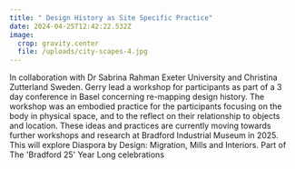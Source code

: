 ```yaml
---
title: " Design History as Site Specific Practice"
date: 2024-04-25T12:42:22.532Z
image:
  crop: gravity.center
  file: /uploads/city-scapes-4.jpg
---
```

In collaboration with Dr Sabrina Rahman Exeter University and Christina Zutterland Sweden. Gerry lead a workshop  for participants as part of a 3 day conference in Basel concerning re-mapping design history. The workshop was an embodied practice for the participants focusing on the body in physical space, and to the reflect on their relationship to objects and location. These ideas and practices are currently moving towards further workshops and research at Bradford Industrial Museum in 2025. This will explore Diaspora by Design: Migration, Mills and Interiors. Part of The 'Bradford 25' Year Long celebrations